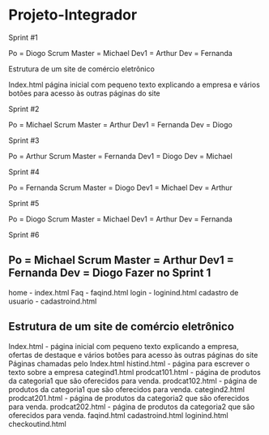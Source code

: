 # Projeto-Integrador
Sprint #1

Po = Diogo
Scrum Master = Michael
Dev1 = Arthur
Dev = Fernanda

Estrutura de um site de comércio eletrônico

Index.html página inicial com pequeno texto explicando a empresa
e vários botões para acesso às outras páginas do site 

Sprint #2

Po = Michael
Scrum Master = Arthur
Dev1 = Fernanda
Dev = Diogo

Sprint #3

Po = Arthur
Scrum Master = Fernanda
Dev1 = Diogo
Dev = Michael

Sprint #4

Po = Fernanda
Scrum Master = Diogo
Dev1 = Michael
Dev = Arthur

Sprint #5

Po = Diogo
Scrum Master = Michael
Dev1 = Arthur
Dev = Fernanda

Sprint #6

Po = Michael
Scrum Master = Arthur
Dev1 = Fernanda
Dev = Diogo
Fazer no Sprint 1
------------------
home  - index.html
Faq   - faqind.html
login - loginind.html
cadastro de usuario - cadastroind.html


Estrutura de um site de comércio eletrônico
-------------------------------------------
Index.html - página inicial com pequeno texto explicando a empresa,
ofertas de destaque
e vários botões para acesso às outras páginas do site
Páginas chamadas pelo Index.html
histind.html - página para escrever o texto sobre a empresa
categind1.html 
prodcat101.html - página de produtos da categoria1 que são oferecidos para venda.
prodcat102.html - página de produtos da categoria1 que são oferecidos para venda.
categind2.html
prodcat201.html - página de produtos da categoria2 que são oferecidos para venda.
prodcat202.html - página de produtos da categoria2 que são oferecidos para venda.
faqind.html
cadastroind.html 
loginind.html
checkoutind.html
